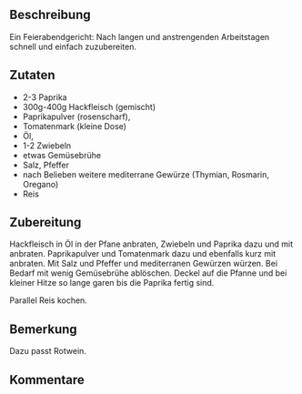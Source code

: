 <!--
.. title: Paprika-Hackfleisch mit Reis
.. slug: paprika-hackfleisch-mit-reis
.. date: 2020-04-12 11:19:56 UTC+02:00
.. tags: Paprika, Hackfleisch, Reis
.. category: Rezept
.. link: 
.. description: 
.. type: text
-->

## Beschreibung

Ein Feierabendgericht: Nach langen und anstrengenden Arbeitstagen schnell und einfach zuzubereiten.

## Zutaten

* 2-3 Paprika
* 300g-400g Hackfleisch (gemischt)
* Paprikapulver (rosenscharf),
* Tomatenmark (kleine Dose)
* Öl,
* 1-2 Zwiebeln
* etwas Gemüsebrühe
* Salz, Pfeffer
* nach Belieben weitere mediterrane Gewürze (Thymian, Rosmarin, Oregano)
* Reis

## Zubereitung

Hackfleisch in Öl in der Pfane anbraten, Zwiebeln und Paprika dazu und mit anbraten. Paprikapulver und Tomatenmark dazu und ebenfalls kurz mit anbraten. Mit Salz und Pfeffer und mediterranen Gewürzen würzen. Bei Bedarf mit wenig Gemüsebrühe ablöschen. Deckel auf die Pfanne und bei kleiner Hitze so lange garen bis die Paprika fertig sind.

Parallel Reis kochen.

## Bemerkung

Dazu passt Rotwein.

## Kommentare

<script src="https://utteranc.es/client.js"
        repo="stewit/blauekladde"
        issue-term="pathname"
        theme="github-light"
        crossorigin="anonymous"
        async>
</script>